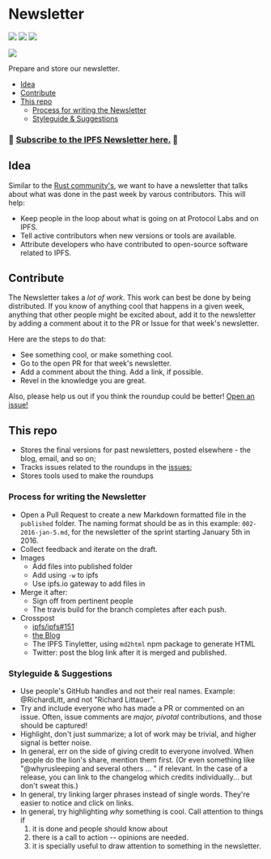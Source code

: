 # Newsletter

[![](https://img.shields.io/badge/made%20by-Protocol%20Labs-blue.svg?style=flat-square)](http://ipn.io)
[![](https://img.shields.io/badge/project-IPFS-blue.svg?style=flat-square)](http://ipfs.io/)
[![](https://img.shields.io/badge/freenode-%23ipfs-blue.svg?style=flat-square)](http://webchat.freenode.net/?channels=%23ipfs)

[![](https://cdn.rawgit.com/jbenet/contribute-ipfs-gif/master/img/contribute.gif)](https://github.com/ipfs/community/blob/master/contributing.md)

Prepare and store our newsletter.

- [Idea](#idea)
- [Contribute](#contribute)
- [This repo](#this-repo)
  - [Process for writing the Newsletter](#process-for-writing-the-newsletter)
  - [Styleguide & Suggestions](#styleguide-&-suggestions)

### 📰 [Subscribe to the IPFS Newsletter here.](http://eepurl.com/gL2Pi5) 📰

## Idea

Similar to the [Rust community's](https://this-week-in-rust.org/), we want to have a newsletter that talks about what was done in the past week by varous contributors. This will help:

- Keep people in the loop about what is going on at Protocol Labs and on IPFS.
- Tell active contributors when new versions or tools are available.
- Attribute developers who have contributed to open-source software related to IPFS.

## Contribute

The Newsletter takes a _lot of work_. This work can best be done by being distributed. If you know of anything cool that happens in a given week, anything that other people might be excited about, add it to the newsletter by adding a comment about it to the PR or Issue for that week's newsletter.

Here are the steps to do that:
 - See something cool, or make something cool.
 - Go to the open PR for that week's newsletter.
 - Add a comment about the thing. Add a link, if possible.
 - Revel in the knowledge you are great.

Also, please help us out if you think the roundup could be better! [Open an issue!](https://github.com/ipfs/newsletter/issues/new)

## This repo

- Stores the final versions for past newsletters, posted elsewhere - the blog, email, and so on;
- Tracks issues related to the roundups in the [issues](https://github.com/ipfs/newsletter/issues/);
- Stores tools used to make the roundups


### Process for writing the Newsletter

- Open a Pull Request to create a new Markdown formatted file in the `published` folder. The naming format should be as in this example: `002-2016-jan-5.md`, for the newsletter of the sprint starting January 5th in 2016.
- Collect feedback and iterate on the draft.
- Images
  - Add files into published folder
  - Add using `-w` to ipfs
  - Use ipfs.io gateway to add files in
- Merge it after:
  - Sign off from pertinent people
  - The travis build for the branch completes after each push.
- Crosspost
  - [ipfs/ipfs#151](https://github.com/ipfs/ipfs/issues/151)
  - [the Blog](//github.com/ipfs/blog)
  - The IPFS Tinyletter, using `md2html` npm package to generate HTML
  - Twitter: post the blog link after it is merged and published.

### Styleguide & Suggestions

- Use people's GitHub handles and not their real names. Example: @RichardLitt, and not "Richard Littauer".
- Try and include everyone who has made a PR or commented on an issue. Often, issue comments are _major, pivotal_ contributions, and those should be captured!
- Highlight, don't just summarize; a lot of work may be trivial, and higher signal is better noise.
- In general, err on the side of giving credit to everyone involved. When people do the lion's share, mention them first. (Or even something like "@whyrusleeping and several others ... " if relevant. In the case of a release, you can link to the changelog which credits individually... but don't sweat this.)
- In general, try linking larger phrases instead of single words. They're easier to notice and click on links.
- In general, try highlighting _why_ something is cool. Call attention to things if
    1. it is done and people should know about
    2. there is a call to action -- opinions are needed.
    3. it is specially useful to draw attention to something in the newsletter.

